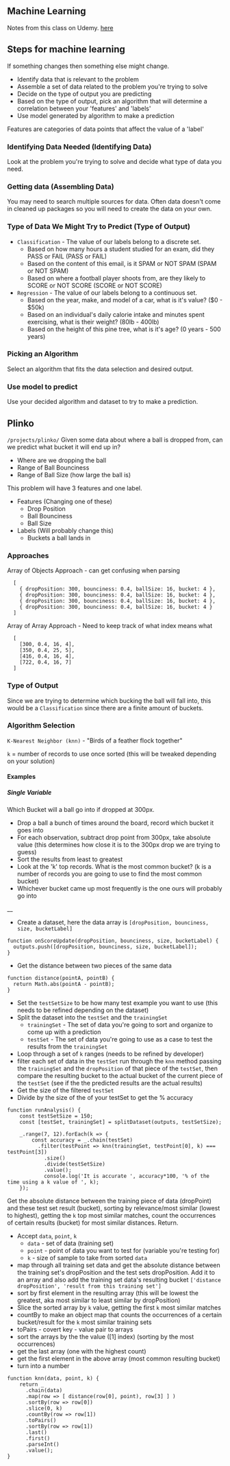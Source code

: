 ## Machine Learning

Notes from this class on Udemy. [here](https://www.udemy.com/machine-learning-with-javascript/learn/v4/overview)

## Steps for machine learning

If something changes then something else might change.

* Identify data that is relevant to the problem
* Assemble a set of data related to the problem you're trying to solve
* Decide on the type of output you are predicting
* Based on the type of output, pick an algorithm that will determine a correlation between your 'features' and 'labels'
* Use model generated by algorithm to make a prediction

Features are categories of data points that affect the value of a 'label'

### Identifying Data Needed (Identifying Data)

Look at the problem you're trying to solve and decide what type of data you need.

### Getting data (Assembling Data)

You may need to search multiple sources for data. Often data doesn't come in cleaned up packages so you will need to create the data on your own.

### Type of Data We Might Try to Predict (Type of Output)

* `Classification` - The value of our labels belong to a discrete set.
  * Based on how many hours a student studied for an exam, did they PASS or FAIL (PASS or FAIL)
  * Based on the content of this email, is it SPAM or NOT SPAM (SPAM or NOT SPAM)
  * Based on where a football player shoots from, are they likely to SCORE or NOT SCORE (SCORE or NOT SCORE)
* `Regression` - The value of our labels belong to a continuous set.
  * Based on the year, make, and model of a car, what is it's value? ($0 - $50k)
  * Based on an individual's daily calorie intake and minutes spent exercising, what is their weight? (80lb - 400lb)
  * Based on the height of this pine tree, what is it's age? (0 years - 500 years)


### Picking an Algorithm

Select an algorithm that fits the data selection and desired output.

### Use model to predict

Use your decided algorithm and dataset to try to make a prediction.


## Plinko

`/projects/plinko/` Given some data about where a ball is dropped from, can we predict what bucket it will end up in?

* Where are we dropping the ball
* Range of Ball Bounciness
* Range of Ball Size (how large the ball is)

This problem will have 3 features and one label.

* Features (Changing one of these)
  * Drop Position
  * Ball Bounciness
  * Ball Size
* Labels (Will probably change this)
  * Buckets a ball lands in

### Approaches

Array of Objects Approach - can get confusing when parsing

```
  [
    { dropPosition: 300, bounciness: 0.4, ballSize: 16, bucket: 4 },
    { dropPosition: 300, bounciness: 0.4, ballSize: 16, bucket: 4 },
    { dropPosition: 300, bounciness: 0.4, ballSize: 16, bucket: 4 },
    { dropPosition: 300, bounciness: 0.4, ballSize: 16, bucket: 4 }
  ]
```

Array of Array Approach - Need to keep track of what index means what

```
  [
    [300, 0.4, 16, 4],
    [350, 0.4, 25, 5],
    [416, 0.4, 16, 4],
    [722, 0.4, 16, 7]
  ]

```

### Type of Output

Since we are trying to determine which bucking the ball will fall into, this would be a `Classification` since there are a finite amount of buckets.

### Algorithm Selection

`K-Nearest Neighbor (knn)` - "Birds of a feather flock together"

`k` = number of records to use once sorted (this will be tweaked depending on your solution)

#### Examples

##### Single Variable

Which Bucket will a ball go into if dropped at 300px.

* Drop a ball a bunch of times around the board, record which bucket it goes into
* For each observation, subtract drop point from 300px, take absolute value (this determines how close it is to the 300px drop we are trying to guess)
* Sort the results from least to greatest
* Look at the 'k' top records. What is the most common bucket? (k is a number of records you are going to use to find the most common bucket)
* Whichever bucket came up most frequently is the one ours will probably go into

__

* Create a dataset, here the data array is `[dropPosition, bounciness, size, bucketLabel]`


```
function onScoreUpdate(dropPosition, bounciness, size, bucketLabel) {
  outputs.push([dropPosition, bounciness, size, bucketLabel]);
}
```

* Get the distance between two pieces of the same data

```
function distance(pointA, pointB) {
  return Math.abs(pointA - pointB);
}
```

* Set the `testSetSize` to be how many test example you want to use (this needs to be refined depending on the dataset)
* Split the dataset into the `testSet` and the `trainingSet`
  * `trainingSet` - The set of data you're going to sort and organize to come up with a prediction
  *  `testSet` - The set of data you're going to use as a case to test the results from the `trainingSet`
* Loop through a set of `k` ranges (needs to be refined by developer)
* filter each set of data in the `testSet` run through the `knn` method passing the `trainingSet` and the `dropPosition` of that piece of the `testSet`, then compare the resulting bucket to the actual bucket of the current piece of the `testSet` (see if the the predicted results are the actual results)
* Get the size of the filtered `testSet`
* Divide by the size of the of your testSet to get the % accuracy

```
function runAnalysis() {
	const testSetSize = 150;
	const [testSet, trainingSet] = splitDataset(outputs, testSetSize);

	_.range(7, 12).forEach(k => {
		const accuracy = _.chain(testSet)
		  .filter(testPoint => knn(trainingSet, testPoint[0], k) === testPoint[3])
			.size()
			.divide(testSetSize)
			.value();
			console.log('It is accurate ', accuracy*100, '% of the time using a k value of ', k);
	});

```

Get the absolute distance between the training piece of data (dropPoint) and these test set result (bucket), sorting by relevance/most similar (lowest to highest), getting the `k` top most similar matches, count the occurrences of certain results (bucket) for most similar distances. Return.

* Accept `data`, `point`, `k`
  * `data` - set of data (training set)
  * `point` - point of data you want to test for (variable you're testing for)
  * `k` - size of sample to take from sorted `data`
* map through all training set data and get the absolute distance between the training set's dropPosition and the test sets dropPosition. Add it to an array and also add the training set data's resulting bucket `['distance dropPosition', 'result from this training set']`
* sort by first element in the resulting array (this will be lowest the greatest, aka most similar to least similar by dropPosition)
* Slice the sorted array by `k` value, getting the first `k` most similar matches
* countBy to make an object map that counts the occurrences of a certain bucket/result for the `k` most similar training sets
* toPairs - covert key - value pair to arrays
* sort the arrays by the the value ([1] index) (sorting by the most occurrences)
* get the last array (one with the highest count)
* get the first element in the above array (most common resulting bucket)
* turn into a number

```
function knn(data, point, k) {
	return _
	  .chain(data)
	  .map(row => [ distance(row[0], point), row[3] ] )
	  .sortBy(row => row[0])
	  .slice(0, k)
	  .countBy(row => row[1])
	  .toPairs()
	  .sortBy(row => row[1])
	  .last()
	  .first()
	  .parseInt()
	  .value();
}
```
